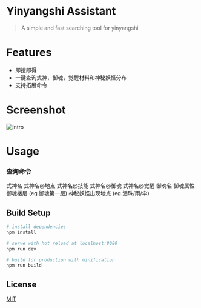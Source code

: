 # Yinyangshi Assistant

> A simple and fast searching tool for yinyangshi

# Features

- 即搜即得
- 一键查询式神，御魂，觉醒材料和神秘妖怪分布
- 支持拓展命令

# Screenshot

![intro]()

# Usage

### 查询命令

式神名
式神名@地点
式神名@技能
式神名@御魂
式神名@觉醒
御魂名
御魂属性
御魂楼层 (eg.御魂第一层)
神秘妖怪出现地点 (eg.泪珠/雨/伞)

## Build Setup

``` bash
# install dependencies
npm install

# serve with hot reload at localhost:8080
npm run dev

# build for production with minification
npm run build
```

## License

[MIT](http://opensource.org/licenses/MIT)
